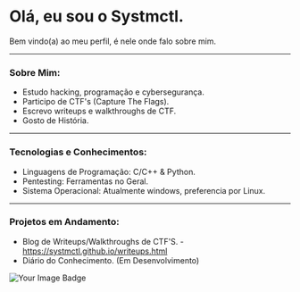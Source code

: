 # Olá, eu sou o Systmctl.

Bem vindo(a) ao meu perfil, é nele onde falo sobre mim.

---

### Sobre Mim:
- Estudo hacking, programação e cybersegurança.
- Participo de CTF's (Capture The Flags).
- Escrevo writeups e walkthroughs de CTF.
- Gosto de História.

---

### Tecnologias e Conhecimentos:
- Linguagens de Programação: C/C++ & Python.
- Pentesting: Ferramentas no Geral.
- Sistema Operacional: Atualmente windows, preferencia por Linux.

---

### Projetos em Andamento:
- Blog de Writeups/Walkthroughs de CTF'S. - https://systmctl.github.io/writeups.html
- Diário do Conhecimento. (Em Desenvolvimento)

<img src="https://tryhackme-badges.s3.amazonaws.com/Systmctl.png" alt="Your Image Badge" />
